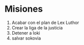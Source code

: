 # Misiones

1. Acabar con el plan de Lex Luthor
2. Crear la liga de la justicia
3. Detener a loki
4. salvar sokovia
